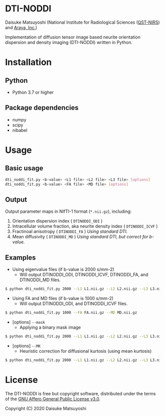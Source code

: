 # DTI-NODDI
Daisuke Matsuyoshi (National Institute for Radiological Sciences ([QST-NIRS](https://www.qst.go.jp/site/qst-english/)) and [Araya, Inc.](https://www.araya.org/))

Implementation of diffusion tensor image based neurite orientation dispersion and density imaging (DTI-NODDI) written in Python.


# Installation
## Python
- Python 3.7 or higher

## Package dependencies
- numpy
- scipy
- nibabel


# Usage

## Basic usage
```bash
dti_noddi_fit.py <b-value> <L1 file> <L2 file> <L3 file> [options]
dti_noddi_fit.py <b-value> <FA file> <MD file> [options]
```

## Output
Output parameter maps in NIfTI-1 format (`*.nii.gz`), including:
1. Orientation dispersion index ( `DTINODDI_ODI` )
1. Intracellular volume fraction, aka neurite density index ( `DTINODDI_ICVF` )
1. Fractinoal anisotropy ( `DTINODDI_FA` ) *Using standard DTI.*
1. Mean diffusivity ( `DTINODDI_MD` ) *Using standard DTI, but correct for b-value.*

## Examples
- Using eigenvalue files (if b-value is 2000 s/mm-2)
    - Will output DTINODDI_ODI, DTINODDI_ICVF, DTINODDI_FA, and DTINODDI_MD files.
    
```bash
$ python dti_noddi_fit.py 2000 --L1 L1.nii.gz --L2 L2.nii.gz --L3 L3.nii.gz
```

- Using FA and MD files (if b-value is 1000 s/mm-2)
    - Will output DTINODDI_ODI, and DTINODDI_ICVF files.
    
```bash
$ python dti_noddi_fit.py 1000 --FA FA.nii.gz --MD MD.nii.gz
```

- [options] `--mask`
  - Applying a binary mask image
  
```bash
$ python dti_noddi_fit.py 2000 --L1 L1.nii.gz --L2 L2.nii.gz --L3 L3.nii.gz --mask DWI_nodif_brain_mask.nii.gz
```

- [options] `--MK`
  - Heuristic correction for diffusional kurtosis (using mean kurtosis)
  
```bash
$ python dti_noddi_fit.py 2000 --L1 L1.nii.gz --L2 L2.nii.gz --L3 L3.nii.gz --MK MK.nii.gz
```

# License
The DTI-NODDI is free but copyright software, distributed under the terms of the [GNU Affero General Public License v3.0](https://choosealicense.com/licenses/agpl-3.0/).

Copyright (C) 2020 Daisuke Matsuyoshi

